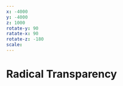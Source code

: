 ```yaml
---
x: -4000
y: -4000
z: 1000
rotate-y: 90
ratate-x: 90
rotate-z: -180
scale:
---
```


# Radical Transparency